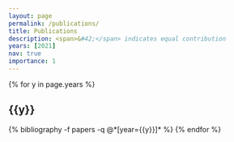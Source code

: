 ```yaml
---
layout: page
permalink: /publications/
title: Publications
description: <span>&#42;</span> indicates equal contribution
years: [2021]
nav: true
importance: 1
---
```


<div class="publications">

{% for y in page.years %}
  <h2 class="year">{{y}}</h2>
  {% bibliography -f papers -q @*[year={{y}}]* %}
{% endfor %}

</div>
